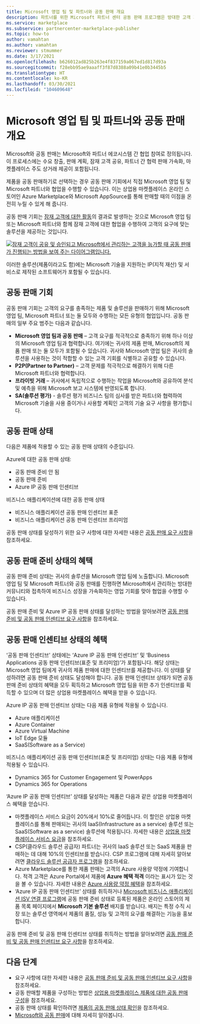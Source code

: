 ```yaml
---
title: Microsoft 영업 팀 및 파트너와 공동 판매 개요
description: 파트너를 위한 Microsoft 파트너 센터 공동 판매 프로그램은 방대한 고객 기반과 접촉하고 새로운 판매를 창출하는 데 도움이 될 수 있습니다.
ms.service: marketplace
ms.subservice: partnercenter-marketplace-publisher
ms.topic: how-to
author: vamahtan
ms.author: vamahtan
ms.reviewer: stmummer
ms.date: 3/17/2021
ms.openlocfilehash: b626012ad825b263e4f837159a067ed1d817d93a
ms.sourcegitcommit: f28ebb95ae9aaaff3f87d8388a09b41e0b3445b5
ms.translationtype: HT
ms.contentlocale: ko-KR
ms.lasthandoff: 03/30/2021
ms.locfileid: "104609648"
---
```

# <a name="co-sell-with-microsoft-sales-teams-and-partners-overview"></a>Microsoft 영업 팀 및 파트너와 공동 판매 개요

Microsoft와 공동 판매는 Microsoft와 파트너 에코시스템 간 협업 참여로 정의됩니다. 이 프로세스에는 수요 창출, 판매 계획, 잠재 고객 공유, 파트너 간 협력 판매 가속화, 마켓플레이스 주도 상거래 제공이 포함됩니다.

제품을 공동 판매하기로 선택하는 경우 공동 판매 기회에서 직접 Microsoft 영업 팀 및 Microsoft 파트너와 협업을 수행할 수 있습니다. 이는 상업용 마켓플레이스 온라인 스토어인 Azure Marketplace와 Microsoft AppSource를 통해 판매할 때의 이점을 온전히 누릴 수 있게 해 줍니다.

공동 판매 기회는 [잠재 고객에 대한 활동](./partner-center-portal/commercial-marketplace-get-customer-leads.md)의 결과로 발생하는 것으로 Microsoft 영업 팀 또는 Microsoft 파트너와 함께 잠재 고객에 대한 협업을 수행하여 고객의 요구에 맞는 솔루션을 제공하는 것입니다.

[![잠재 고객이 공유 및 승인되고 Microsoft에서 관리하는 고객을 능가할 때 공동 판매가 진행되는 방법을 보여 주는 다이어그램입니다.](./media/marketplace-publishers-guide/marketplace-co-sell-v2.png)](./media/marketplace-publishers-guide/marketplace-co-sell-v2.png#lightbox)

이러한 솔루션(제품이라고도 함)에는 Microsoft 기술을 지원하는 IP(지적 재산) 및 서비스로 제작된 소프트웨어가 포함될 수 있습니다.

## <a name="co-sell-opportunities"></a>공동 판매 기회

공동 판매 기회는 고객의 요구를 충족하는 제품 및 솔루션을 판매하기 위해 Microsoft 영업 팀, Microsoft 파트너 또는 둘 모두와 수행하는 모든 유형의 협업입니다. 공동 판매의 일부 주요 범주는 다음과 같습니다.

- **Microsoft 영업 팀과 공동 판매** – 고객 요구를 적극적으로 충족하기 위해 하나 이상의 Microsoft 영업 팀과 협력합니다. 여기에는 귀사의 제품 판매, Microsoft의 제품 판매 또는 둘 모두가 포함될 수 있습니다. 귀사와 Microsoft 영업 팀은 귀사의 솔루션을 사용하는 것이 적합할 수 있는 고객 기회를 식별하고 공유할 수 있습니다.
- **P2P(Partner to Partner)** – 고객 문제를 적극적으로 해결하기 위해 다른 Microsoft 파트너와 협력합니다.
- **프라이빗 거래** – 귀사에서 독립적으로 수행하는 작업을 Microsoft와 공유하여 분석 및 예측을 위해 Microsoft 보고 시스템에 반영되도록 합니다.
- **SA(솔루션 평가)** - 솔루션 평가 비즈니스 팀의 심사를 받은 파트너와 협력하여 Microsoft 기술을 사용 중이거나 사용할 계획인 고객의 기술 요구 사항을 평가합니다.

## <a name="co-sell-statuses"></a>공동 판매 상태

다음은 제품에 적용할 수 있는 공동 판매 상태의 수준입니다.

Azure에 대한 공동 판매 상태:

- 공동 판매 준비 안 됨
- 공동 판매 준비
- Azure IP 공동 판매 인센티브

비즈니스 애플리케이션에 대한 공동 판매 상태
- 비즈니스 애플리케이션 공동 판매 인센티브 표준
- 비즈니스 애플리케이션 공동 판매 인센티브 프리미엄  

공동 판매 상태를 달성하기 위한 요구 사항에 대한 자세한 내용은 [공동 판매 요구 사항](co-sell-requirements.md)을 참조하세요.

## <a name="benefits-of-co-sell-ready-status"></a>공동 판매 준비 상태의 혜택

공동 판매 준비 상태는 귀사의 솔루션을 Microsoft 영업 팀에 노출합니다. Microsoft 영업 팀 및 Microsoft 파트너와 공동 판매를 진행하면 Microsoft에서 관리하는 방대한 커뮤니티와 접촉하여 비즈니스 성장을 가속화하는 영업 기회를 맞아 협업을 수행할 수 있습니다.

공동 판매 준비 및 Azure IP 공동 판매 상태를 달성하는 방법을 알아보려면 [공동 판매 준비 및 공동 판매 인센티브 요구 사항](co-sell-requirements.md)을 참조하세요.

## <a name="benefits-of-co-sell-incentivized-status"></a>공동 판매 인센티브 상태의 혜택

‘공동 판매 인센티브’ 상태에는 ‘Azure IP 공동 판매 인센티브’ 및 ‘Business Applications 공동 판매 인센티브(표준 및 프리미엄)’가 포함됩니다.   해당 상태는 Microsoft 영업 팀에게 귀사의 제품 판매에 대한 인센티브를 제공합니다. 이 상태를 달성하려면 공동 판매 준비 상태도 달성해야 합니다. 공동 판매 인센티브 상태가 되면 공동 판매 준비 상태의 혜택을 모두 획득하고 Microsoft 영업 팀을 위한 추가 인센티브를 획득할 수 있으며 더 많은 상업용 마켓플레이스 혜택을 받을 수 있습니다.

Azure IP 공동 판매 인센티브 상태는 다음 제품 유형에 적용될 수 있습니다.

- Azure 애플리케이션
- Azure Container
- Azure Virtual Machine
- IoT Edge 모듈
- SaaS(Software as a Service)

비즈니스 애플리케이션 공동 판매 인센티브(표준 및 프리미엄) 상태는 다음 제품 유형에 적용될 수 있습니다.

- Dynamics 365 for Customer Engagement 및 PowerApps
- Dynamics 365 for Operations

‘Azure IP 공동 판매 인센티브’ 상태를 달성하는 제품은 다음과 같은 상업용 마켓플레이스 혜택을 얻습니다.

- 마켓플레이스 서비스 요금이 20%에서 10%로 줄어듭니다. 이 할인은 상업용 마켓플레이스를 통해 판매되는 귀사의 IaaS(Infrastructure as a service) 솔루션 또는 SaaS(Software as a service) 솔루션에 적용됩니다. 자세한 내용은 [상업용 마켓플레이스 서비스 요금](marketplace-commercial-transaction-capabilities-and-considerations.md#commercial-marketplace-service-fees)을 참조하세요.
- CSP(클라우드 솔루션 공급자) 파트너는 귀사의 IaaS 솔루션 또는 SaaS 제품을 판매하는 데 대해 10%의 인센티브를 받습니다. CSP 프로그램에 대해 자세히 알아보려면 [클라우드 솔루션 공급자 프로그램](cloud-solution-providers.md)을 참조하세요.
- Azure Marketplace를 통한 제품 판매는 고객의 Azure 사용량 약정에 기여합니다. 적격 고객은 Azure Portal에서 제품에 **Azure 혜택 적격** 이라는 표시가 있는 것을 볼 수 있습니다. 자세한 내용은 [Azure 사용량 약정 혜택](azure-consumption-commitment-benefit.md)을 참조하세요.
- ‘Azure IP 공동 판매 인센티브’ 상태를 취득하거나 [Microsoft 비즈니스 애플리케이션 ISV 연결 프로그램](business-applications-isv-program.md)에 공동 판매 준비 상태로 등록된 제품은 온라인 스토어의 제품 목록 페이지에서 **Microsoft 기본 솔루션** 배지를 받습니다. 배지는 특정 수직 시장 또는 솔루션 영역에서 제품의 품질, 성능 및 고객의 요구를 해결하는 기능을 홍보합니다.

공동 판매 준비 및 공동 판매 인센티브 상태를 취득하는 방법을 알아보려면 [공동 판매 준비 및 공동 판매 인센티브 요구 사항](co-sell-requirements.md)을 참조하세요.

## <a name="next-steps"></a>다음 단계

- 요구 사항에 대한 자세한 내용은 [공동 판매 준비 및 공동 판매 인센티브 요구 사항](co-sell-requirements.md)을 참조하세요.
- 공동 판매할 제품을 구성하는 방법은 [상업용 마켓플레이스 제품에 대한 공동 판매 구성](commercial-marketplace-co-sell.md)을 참조하세요.
- 공동 판매 상태를 확인하려면 [제품의 공동 판매 상태 확인](co-sell-status.md)을 참조하세요.
- [Microsoft와 공동 판매](https://partner.microsoft.com/membership/sell-with-microsoft)에 대해 자세히 알아봅니다.
